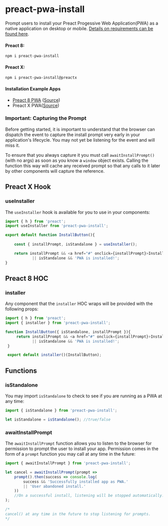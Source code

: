 # preact-pwa-install

Prompt users to install your Preact Progessive Web Application(PWA) as a native application on desktop or mobile. [Details on requirements can be found here](https://developers.google.com/web/fundamentals/app-install-banners/).

#### Preact 8: 

```
npm i preact-pwa-install
```

#### Preact X:

```
npm i preact-pwa-install@preactx
```

#### Installation Example Apps

* [Preact 8 PWA](https://nifty-allen-800eb0.netlify.com/) ([Source](https://github.com/tmtek/pwa-install-test))
* Preact X PWA([Source](https://github.com/tmtek/pwa-install-testX))

### Important: Capturing the Prompt

Before getting started, it is important to understand that the browser can dispatch the event to capture the install prompt very early in your application's lifecycle. You may not yet be listening for the event and will miss it.

To ensure that you always capture it you must call `awaitInstallPrompt()` (with no args) as soon as you know a `window` object exists. Calling the function this way will cache any received prompt so that any calls to it later by other components will capture the reference.




## Preact X Hook

### useInstaller

The `useInstaller` hook is available for you to use in your components:

```javascript
import { h } from 'preact';
import useInstaller from 'preact-pwa-install';

export default function InstallButton(){
	
	const { installPrompt, isStandalone } = useInstaller();

	return installPrompt && <a href="#" onclick={installPrompt}>Install as PWA</a> 
			|| isStandalone && 'PWA is installed!';
}
```

## Preact 8 HOC

### installer

Any component that the `installer` HOC wraps will be provided with the following props:

```javascript
import { h } from 'preact';
import { installer } from 'preact-pwa-install';

function InstallButton({ isStandalone, installPrompt }){
     return installPrompt && <a href="#" onclick={installPrompt}>Install as PWA</a> 
     		|| isStandalone && 'PWA is installed!';
 }

 export default installer()(InstallButton);
```

## Functions

### isStandalone

You may import `isStandalone` to check to see if you are running as a PWA at any time:

```javascript
import { isStandalone } from 'preact-pwa-install';

let isStandalone = isStandalone(); //true/false
```

### awaitInstallPrompt

The `awaitInstallPrompt` function allows you to listen to the browser for permission to prompt the user to install your app. Permission comes in the form of a `prompt` function you may call at any time in the future:

```javascript
import { awaitInstallPrompt } from 'preact-pwa-install';

let cancel = awaitInstallPrompt(prompt => 
	prompt().then(success => console.log(
		success && 'Successfully installed app as PWA.' 
		|| 'User abandoned install.'
	))
	//On a successful install, listening will be stopped automatically.
);

/* 
cancel() at any time in the future to stop listening for prompts.
*/

```
